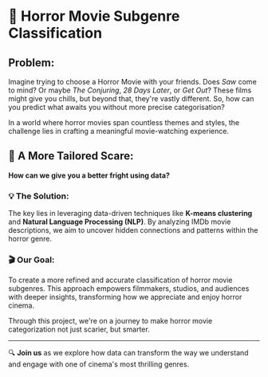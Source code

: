# 🎃 Horror Movie Subgenre Classification

## Problem: 
Imagine trying to choose a Horror Movie with your friends. Does *Saw* come to mind? Or maybe *The Conjuring*, *28 Days Later*, or *Get Out*? These films might give you chills, but beyond that, they're vastly different. So, how can you predict what awaits you without more precise categorisation?

In a world where horror movies span countless themes and styles, the challenge lies in crafting a meaningful movie-watching experience. 

## 🎯 A More Tailored Scare:
**How can we give you a better fright using data?**

### 💡 The Solution:
The key lies in leveraging data-driven techniques like **K-means clustering** and **Natural Language Processing (NLP)**. By analyzing IMDb movie descriptions, we aim to uncover hidden connections and patterns within the horror genre.

### 🎬 Our Goal:
To create a more refined and accurate classification of horror movie subgenres. This approach empowers filmmakers, studios, and audiences with deeper insights, transforming how we appreciate and enjoy horror cinema.

Through this project, we're on a journey to make horror movie categorization not just scarier, but smarter.

---

🔍 **Join us** as we explore how data can transform the way we understand and engage with one of cinema's most thrilling genres.
